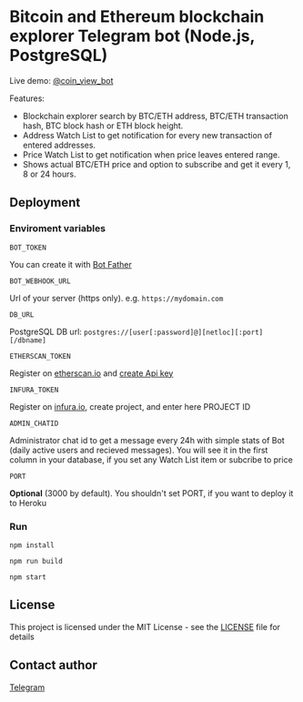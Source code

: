 # Bitcoin and Ethereum blockchain explorer Telegram bot (Node.js, PostgreSQL)

Live demo: [@coin_view_bot](https://t.me/coin_view_bot)

Features:
* Blockchain explorer search by BTC/ETH address, BTC/ETH transaction hash, BTC block hash or ETH block height.
* Address Watch List to get notification for every new transaction of entered addresses.
* Price Watch List to get notification when price leaves entered range.
* Shows actual BTC/ETH price and option to subscribe and get it every 1, 8 or 24 hours.

## Deployment

### Enviroment variables

```
BOT_TOKEN
```

You can create it with [Bot Father](https://core.telegram.org/bots#6-botfather)

```
BOT_WEBHOOK_URL
```

Url of your server (https only). e.g. ```https://mydomain.com```

```
DB_URL
```

PostgreSQL DB url: ```postgres://[user[:password]@][netloc][:port][/dbname]```

```
ETHERSCAN_TOKEN
```

Register on [etherscan.io](https://etherscan.io) and [create Api key](https://etherscan.io/myapikey)

```
INFURA_TOKEN
```

Register on [infura.io](https://infura.io), create project, and enter here PROJECT ID

```
ADMIN_CHATID
```

Administrator chat id to get a message every 24h with simple stats of Bot (daily active users and recieved messages). You will see it in the first column in your database, if you set any Watch List item or subcribe to price

```
PORT
```

**Optional** (3000 by default). You shouldn't set PORT, if you want to deploy it to Heroku

### Run

```
npm install
```

```
npm run build
```

```
npm start
```

## License

This project is licensed under the MIT License - see the [LICENSE](LICENSE) file for details

## Contact author

[Telegram](https://t.me/aveDenis)
